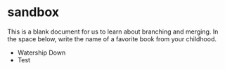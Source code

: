 # sandbox

This is a blank document for us to learn about branching and merging. In the space below, write the name of a favorite book from your childhood.

* Watership Down
* Test
